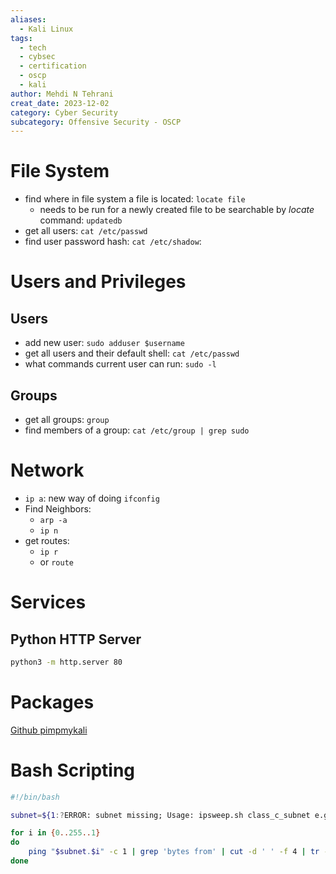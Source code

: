 ```yaml
---
aliases:
  - Kali Linux
tags:
  - tech
  - cybsec
  - certification
  - oscp
  - kali
author: Mehdi N Tehrani
creat_date: 2023-12-02
category: Cyber Security
subcategory: Offensive Security - OSCP
---
```

# File System
- find where in file system a file is located: `locate file`
	- needs to be run for a newly created file to be searchable by *locate* command: `updatedb`
- get all users: `cat /etc/passwd`
- find user password hash: `cat /etc/shadow`: 
# Users and Privileges
## Users
- add new user: `sudo adduser $username`
- get all users and their default shell: `cat /etc/passwd`
- what commands current user can run: `sudo -l`
## Groups
- get all groups: `group`
- find members of a group: `cat /etc/group | grep sudo`

# Network
- `ip a`: new way of doing `ifconfig`
- Find Neighbors:
	- `arp -a`
	- `ip n`
- get routes:
	- `ip r`
	- or `route`
# Services
## Python HTTP Server
```sh
python3 -m http.server 80
```

# Packages
[Github pimpmykali](https://github.com/Dewalt-arch/pimpmykali)

# Bash Scripting
```sh
#!/bin/bash

subnet=${1:?ERROR: subnet missing; Usage: ipsweep.sh class_c_subnet e.g. './ipsweep.sh 192.168.25'}

for i in {0..255..1}
do
    ping "$subnet.$i" -c 1 | grep 'bytes from' | cut -d ' ' -f 4 | tr -d ':' &
done

```